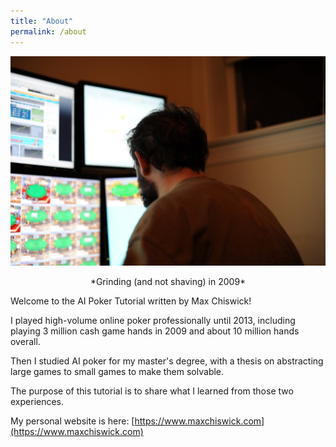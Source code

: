 ```yaml
---
title: "About"
permalink: /about
---
```


![Me](./assets/images/bio-photo.jpg)
<center>*Grinding (and not shaving) in 2009*</center>

Welcome to the AI Poker Tutorial written by Max Chiswick!

I played high-volume online poker professionally until 2013, including playing 3 million cash game hands in 2009 and about 10 million hands overall. 

Then I studied AI poker for my master's degree, with a thesis on abstracting large games to small games to make them solvable. 

The purpose of this tutorial is to share what I learned from those two experiences.

My personal website is here: [https://www.maxchiswick.com](https://www.maxchiswick.com)
